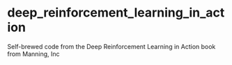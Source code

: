 # deep_reinforcement_learning_in_action
Self-brewed code from the Deep Reinforcement Learning in Action book from Manning, Inc
